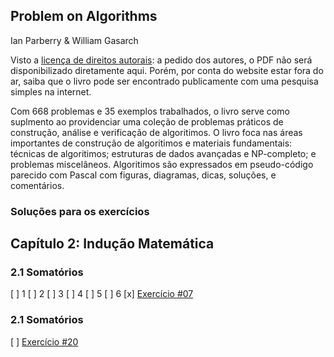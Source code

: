 ## Problem on Algorithms 

Ian Parberry & William Gasarch

Visto a [licença de direitos autorais](http://hercule.csci.unt.edu/ian/books/free/license.html): a pedido dos autores, o PDF não será disponibilizado diretamente aqui. Porém, por conta do website estar fora do ar, saiba que o livro pode ser encontrado publicamente com uma pesquisa simples na internet.

Com 668 problemas e 35 exemplos trabalhados, o livro serve como suplmento ao providenciar uma coleção de problemas práticos de construção, análise e verificação de algoritimos. O livro foca nas áreas importantes de construção de algoritimos e materiais fundamentais: técnicas de algoritimos; estruturas de dados avançadas e NP-completo; e problemas miscelâneos. Algoritimos são expressados em pseudo-código parecido com Pascal com figuras, diagramas, dicas, soluções, e comentários.

### Soluções para os exercícios

## Capítulo 2: Indução Matemática

### 2.1 Somatórios

[ ] 1
[ ] 2
[ ] 3
[ ] 4
[ ] 5
[ ] 6
[x] [Exercício #07](solutions/2_1_07.md) 


### 2.1 Somatórios

[ ] [Exercício #20](solutions/2_2_20.md)
